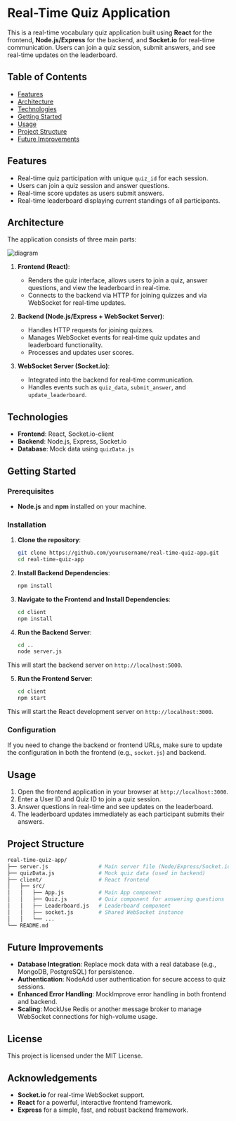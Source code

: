 # Real-Time Quiz Application

This is a real-time vocabulary quiz application built using **React** for the frontend, **Node.js/Express** for the backend, and **Socket.io** for real-time communication. Users can join a quiz session, submit answers, and see real-time updates on the leaderboard.

## Table of Contents

- [Features](#features)
- [Architecture](#architecture)
- [Technologies](#technologies)
- [Getting Started](#getting-started)
- [Usage](#usage)
- [Project Structure](#project-structure)
- [Future Improvements](#future-improvements)

## Features

- Real-time quiz participation with unique `quiz_id` for each session.
- Users can join a quiz session and answer questions.
- Real-time score updates as users submit answers.
- Real-time leaderboard displaying current standings of all participants.

## Architecture

The application consists of three main parts:

![diagram](https://github.com/user-attachments/assets/a009efa2-0b7e-4bdd-994d-6c31fa0f5630)

1. **Frontend (React)**:
   - Renders the quiz interface, allows users to join a quiz, answer questions, and view the leaderboard in real-time.
   - Connects to the backend via HTTP for joining quizzes and via WebSocket for real-time updates.
  
2. **Backend (Node.js/Express + WebSocket Server)**:
   - Handles HTTP requests for joining quizzes.
   - Manages WebSocket events for real-time quiz updates and leaderboard functionality.
   - Processes and updates user scores.

3. **WebSocket Server (Socket.io)**:
   - Integrated into the backend for real-time communication.
   - Handles events such as `quiz_data`, `submit_answer`, and `update_leaderboard`.

## Technologies

- **Frontend**: React, Socket.io-client
- **Backend**: Node.js, Express, Socket.io
- **Database**: Mock data using `quizData.js`

## Getting Started

### Prerequisites

- **Node.js** and **npm** installed on your machine.

### Installation

1. **Clone the repository**:
   ```bash
   git clone https://github.com/yourusername/real-time-quiz-app.git
   cd real-time-quiz-app
   
2. **Install Backend Dependencies**:
   ```bash
   npm install
   
3. **Navigate to the Frontend and Install Dependencies**:
   ```bash
   cd client
   npm install
   
4. **Run the Backend Server**:
   ```bash
   cd ..
   node server.js

This will start the backend server on `http://localhost:5000`.
   
5. **Run the Frontend Server**:
   ```bash
   cd client
   npm start

This will start the React development server on `http://localhost:3000`.

### Configuration
If you need to change the backend or frontend URLs, make sure to update the configuration in both the frontend (e.g., `socket.js`) and backend.

## Usage
1. Open the frontend application in your browser at `http://localhost:3000`.
2. Enter a User ID and Quiz ID to join a quiz session.
3. Answer questions in real-time and see updates on the leaderboard.
4. The leaderboard updates immediately as each participant submits their answers.


## Project Structure
```bash
real-time-quiz-app/
├── server.js                # Main server file (Node/Express/Socket.io)
├── quizData.js              # Mock quiz data (used in backend)
├── client/                  # React frontend
│   ├── src/
│   │   ├── App.js           # Main App component
│   │   ├── Quiz.js          # Quiz component for answering questions
│   │   ├── Leaderboard.js   # Leaderboard component
│   │   ├── socket.js        # Shared WebSocket instance
│   │   └── ...
└── README.md
```


## Future Improvements

- **Database Integration**: Replace mock data with a real database (e.g., MongoDB, PostgreSQL) for persistence.
- **Authentication**: NodeAdd user authentication for secure access to quiz sessions.
- **Enhanced Error Handling**: MockImprove error handling in both frontend and backend.
- **Scaling**: MockUse Redis or another message broker to manage WebSocket connections for high-volume usage.

## License

This project is licensed under the MIT License.

## Acknowledgements

- **Socket.io** for real-time WebSocket support.
- **React** for a powerful, interactive frontend framework.
- **Express** for a simple, fast, and robust backend framework.

